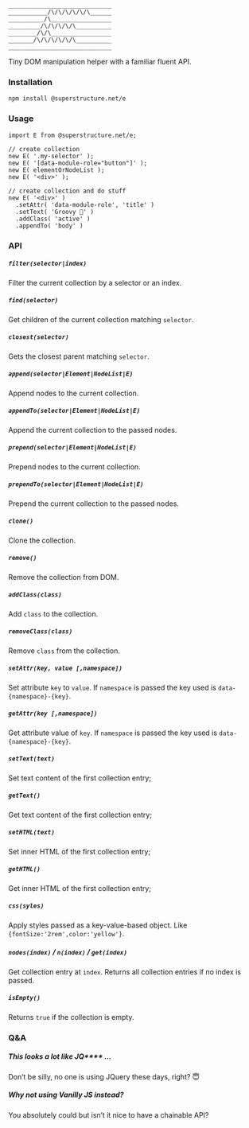 `````
_____________________________
___________/\/\/\/\/\/\______
__________/\_________________
_________/\/\/\/\/\__________
________/\/\_________________
_______/\/\/\/\/\/\__________
_____________________________

`````

Tiny DOM manipulation helper with a familiar fluent API.

### Installation

`npm install @superstructure.net/e`


### Usage

`````
import E from @superstructure.net/e;

// create collection
new E( '.my-selector' );
new E( '[data-module-role="button"]' );
new E( elementOrNodeList );
new E( '<div>' );

// create collection and do stuff
new E( '<div>' )
  .setAttr( 'data-module-role', 'title' )
  .setText( 'Groovy 🎷' )
  .addClass( 'active' )
  .appendTo( 'body' )
`````


### API

##### `filter(selector|index)`

Filter the current collection by a selector or an index.

##### `find(selector)`
Get children of the current collection matching `selector`.

##### `closest(selector)`
Gets the closest parent matching `selector`.

##### `append(selector|Element|NodeList|E)`
Append nodes to the current collection.

##### `appendTo(selector|Element|NodeList|E)`
Append the current collection to the passed nodes.

#####  `prepend(selector|Element|NodeList|E)`
Prepend nodes to the current collection.

##### `prependTo(selector|Element|NodeList|E)`
Prepend the current collection to the passed nodes.

##### `clone()`
Clone the collection.

##### `remove()`
Remove the collection from DOM.

##### `addClass(class)`
Add `class` to the collection.

##### `removeClass(class)`
Remove `class` from the collection.

##### `setAttr(key, value [,namespace])`
Set attribute `key` to `value`. If `namespace` is passed the key used is `data-{namespace}-{key}`.

##### `getAttr(key [,namespace])`
Get attribute value of `key`. If `namespace` is passed the key used is `data-{namespace}-{key}`.

##### `setText(text)`
Set text content of the first collection entry;

##### `getText()`
Get text content of the first collection entry;

##### `setHTML(text)`
Set inner HTML of the first collection entry;

##### `getHTML()`
Get inner HTML of the first collection entry;

##### `css(syles)`
Apply styles passed as a key-value-based object. Like `{fontSize:'2rem',color:'yellow'}`.

##### `nodes(index)` / `n(index)` / `get(index)`
Get collection entry at `index`. Returns all collection entries if no index is passed.

##### `isEmpty()`
Returns `true` if the collection is empty.


### Q&A

#####  This looks a lot like JQ**** ...
Don’t be silly, no one is using JQuery these days, right? 😇

##### Why not using Vanilly JS instead?
You absolutely could but isn’t it nice to have a chainable API?

